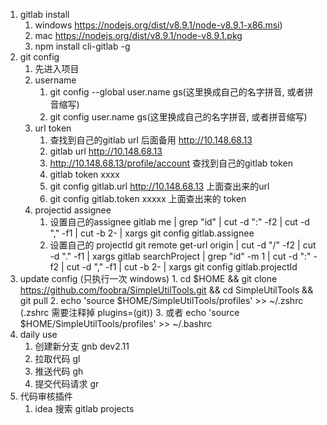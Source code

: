 1. gitlab install
    1. windows https://nodejs.org/dist/v8.9.1/node-v8.9.1-x86.msi)
    2. mac https://nodejs.org/dist/v8.9.1/node-v8.9.1.pkg
    3. npm install cli-gitlab -g
2. git config
    1. 先进入项目
    2. username
        1. git config --global user.name gs(这里换成自己的名字拼音, 或者拼音缩写)
        2. git config user.name gs(这里换成自己的名字拼音, 或者拼音缩写)
    3. url token
        1. 查找到自己的gitlab url 后面备用 http://10.148.68.13
        2. gitlab url http://10.148.68.13
        3. http://10.148.68.13/profile/account 查找到自己的gitlab token
        4. gitlab token xxxx
        5. git config gitlab.url http://10.148.68.13 上面查出来的url
        6. git config gitlab.token xxxxx  上面查出来的 token
    4. projectid assignee
        1. 设置自己的assignee
            gitlab me | grep \"id\" | cut -d ":" -f2 | cut -d "," -f1 | cut -b 2-  | xargs git config gitlab.assignee
        2. 设置自己的 projectId
            git remote get-url origin | cut -d "/" -f2 | cut -d "." -f1 | xargs  gitlab searchProject | grep \"id\" -m 1 | cut -d ":" -f2 | cut -d "," -f1 | cut -b 2- | xargs git config gitlab.projectId
3. update config (只执行一次 windows)
        1. cd $HOME && git clone https://github.com/foobra/SimpleUtilTools.git && cd SimpleUtilTools && git pull
        2. echo 'source $HOME/SimpleUtilTools/profiles' >> ~/.zshrc (.zshrc 需要注释掉 plugins=(git))
        3. 或者 echo 'source $HOME/SimpleUtilTools/profiles' >> ~/.bashrc
4. daily use
    1. 创建新分支 gnb dev2.11
    2. 拉取代码   gl
    3. 推送代码 gh
    4. 提交代码请求 gr
5. 代码审核插件
    1. idea 搜索 gitlab projects
